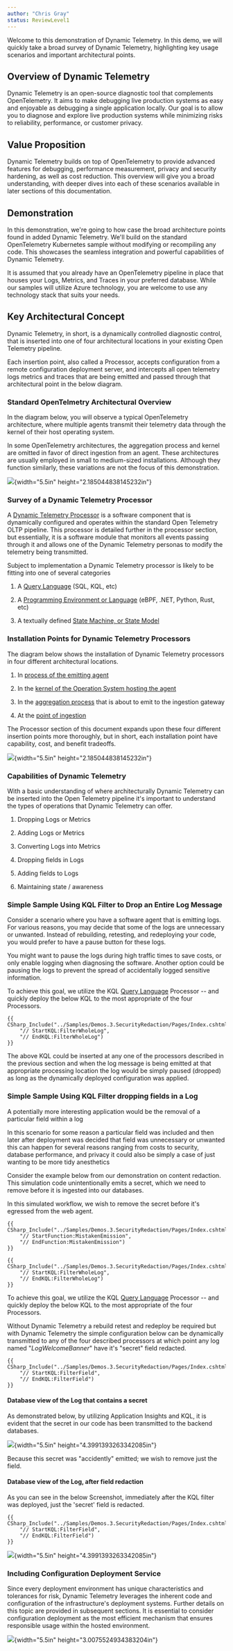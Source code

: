 ```yaml
---
author: "Chris Gray"
status: ReviewLevel1
---
```


Welcome to this demonstration of Dynamic Telemetry. In this demo, we
will quickly take a broad survey of Dynamic Telemetry, highlighting key
usage scenarios and important architectural points.

## Overview of Dynamic Telemetry

Dynamic Telemetry is an open-source diagnostic tool that complements
OpenTelemetry. It aims to make debugging live production systems as easy
and enjoyable as debugging a single application locally. Our goal is to
allow you to diagnose and explore live production systems while
minimizing risks to reliability, performance, or customer privacy.

## Value Proposition

Dynamic Telemetry builds on top of OpenTelemetry to provide advanced
features for debugging, performance measurement, privacy and security
hardening, as well as cost reduction. This overview will give you a
broad understanding, with deeper dives into each of these scenarios
available in later sections of this documentation.

## Demonstration

In this demonstration, we're going to how case the broad architecture
points found in added Dynamic Telemetry. We'll build on the standard
OpenTelemetry Kubernetes sample without modifying or recompiling any
code. This showcases the seamless integration and powerful capabilities
of Dynamic Telemetry.

It is assumed that you already have an OpenTelemetry pipeline in place
that houses your Logs, Metrics, and Traces in your preferred database.
While our samples will utilize Azure technology, you are welcome to use
any technology stack that suits your needs.

## Key Architectural Concept

Dynamic Telemetry, in short, is a dynamically controlled diagnostic
control, that is inserted into one of four architectural locations in
your existing Open Telemetry pipeline.

Each insertion point, also called a Processor, accepts configuration
from a remote configuration deployment server, and intercepts all open
telemetry logs metrics and traces that are being emitted and passed
through that architectural point in the below diagram.

### Standard OpenTelmetry Architectural Overview

In the diagram below, you will observe a typical OpenTelemetry
architecture, where multiple agents transmit their telemetry data
through the kernel of their host operating system.

In some OpenTelemetry architectures, the aggregation process and kernel
are omitted in favor of direct ingestion from an agent. These
architectures are usually employed in small to medium-sized
installations. Although they function similarly, these variations are
not the focus of this demonstration.

![](../orig_media/Architecture.Boxes.No.DynamicTelemetry.drawio.png){width="5.5in"
height="2.185044838145232in"}

### Survey of a Dynamic Telemetry Processor

A [Dynamic Telemetry
Processor](./Architecture.Components.Processor.Overview.document.md) is
a software component that is dynamically configured and operates within
the standard Open Telemetry OLTP pipeline. This processor is detailed
further in the processor section, but essentially, it is a software
module that monitors all events passing through it and allows one of the
Dynamic Telemetry personas to modify the telemetry being transmitted.

Subject to implementation a Dynamic Telemetry processor is likely to be
fitting into one of several categories

1.  A [Query
    Language](./Architecture.Components.Processor.QueryLanguage.document.md)
    (SQL, KQL, etc)

2.  A [Programming Environment or
    Language](./Architecture.Components.Processor.language.document.md)
    (eBPF, .NET, Python, Rust, etc)

3.  A textually defined [State Machine, or State
    Model](./Architecture.Components.Processor.StateMachine.document.md)



### Installation Points for Dynamic Telemetry Processors

The diagram below shows the installation of Dynamic Telemetry processors
in four different architectural locations.

1.  In [process of the emitting agent](./Architecture.Components.Observer.InProcess.document.md)

2.  In the [kernel of the Operation System hosting the agent](./Architecture.Components.Observer.Kernel.document.md)

3.  In the [aggregation process](./Architecture.Components.Observer.External.OnBox.document.md) that is about to emit to the ingestion
    gateway

4.  At the [point of ingestion](./Architecture.Components.Observer.External.OffBox.document.md)

The Processor section of this document expands upon these four different
insertion points more thoroughly, but in short, each installation point have capability, cost, and benefit tradeoffs.

![](../orig_media/Architecture.Boxes.Yes.DynamicTelemetry.drawio.png){width="5.5in"
height="2.185044838145232in"}

### Capabilities of Dynamic Telemetry

With a basic understanding of where architecturally Dynamic Telemetry
can be inserted into the Open Telemetry pipeline it's important to
understand the types of operations that Dynamic Telemetry can offer.

1.  Dropping Logs or Metrics

2.  Adding Logs or Metrics

3.  Converting Logs into Metrics

4.  Dropping fields in Logs

5.  Adding fields to Logs

6.  Maintaining state / awareness

### Simple Sample Using KQL Filter to Drop an Entire Log Message

Consider a scenario where you have a software agent that is emitting
logs. For various reasons, you may decide that some of the logs are
unnecessary or unwanted. Instead of rebuilding, retesting, and
redeploying your code, you would prefer to have a pause button for these
logs.

You might want to pause the logs during high traffic times to save
costs, or only enable logging when diagnosing the software. Another
option could be pausing the logs to prevent the spread of accidentally
logged sensitive information.

To achieve this goal, we utilize the KQL [Query
Language](./Architecture.Components.Processor.QueryLanguage.document.md)
Processor -- and quickly deploy the below KQL to the most appropriate of
the four Processors.

``` cdocs_include
{{ CSharp_Include("../Samples/Demos.3.SecurityRedaction/Pages/Index.cshtml.cs",
    "// StartKQL:FilterWholeLog",
    "// EndKQL:FilterWholeLog")
}}
```

The above KQL could be inserted at any one of the processors described
in the previous section and when the log message is being emitted at
that appropriate processing location the log would be simply paused
(dropped) as long as the dynamically deployed configuration was applied.

### Simple Sample Using KQL Filter dropping fields in a Log

A potentially more interesting application would be the removal of a
particular field within a log

In this scenario for some reason a particular field was included and
then later after deployment was decided that field was unnecessary or
unwanted this can happen for several reasons ranging from costs to
security, database performance, and privacy it could also be simply a
case of just wanting to be more tidy anesthetics

Consider the example below from our demonstration on content redaction.
This simulation code unintentionally emits a secret, which we need to
remove before it is ingested into our databases.

In this simulated workflow, we wish to remove the secret before it's
egressed from the web agent.

``` cdocs_include
{{ CSharp_Include("../Samples/Demos.3.SecurityRedaction/Pages/Index.cshtml.cs",
    "// StartFunction:MistakenEmission",
    "// EndFunction:MistakenEmission")
}}
```

``` cdocs_include
{{ CSharp_Include("../Samples/Demos.3.SecurityRedaction/Pages/Index.cshtml.cs",
    "// StartKQL:FilterWholeLog",
    "// EndKQL:FilterWholeLog")
}}
```

To achieve this goal, we utilize the KQL [Query
Language](./Architecture.Components.Processor.QueryLanguage.document.md)
Processor -- and quickly deploy the below KQL to the most appropriate of
the four Processors.

Without Dynamic Telemetry a rebuild retest and redeploy be required but
with Dynamic Telemetry the simple configuration below can be dynamically
transmitted to any of the four described processors at which point any
log named "*LogWelcomeBanner*" have it's "secret" field redacted.

``` cdocs_include
{{ CSharp_Include("../Samples/Demos.3.SecurityRedaction/Pages/Index.cshtml.cs",
    "// StartKQL:FilterField",
    "// EndKQL:FilterField")
}}
```

#### Database view of the Log that contains a secret

As demonstrated below, by utilizing Application Insights and KQL, it is
evident that the secret in our code has been transmitted to the backend
databases.

![](../orig_media/Demos.HighLevel.Overview.BeforeRedact.png){width="5.5in"
height="4.3991393263342085in"}

Because this secret was "accidently" emitted; we wish to remove just the
field.

#### Database view of the Log, after field redaction

As you can see in the below Screenshot, immediately after the KQL filter
was deployed, just the 'secret' field is redacted.

``` cdocs_include
{{ CSharp_Include("../Samples/Demos.3.SecurityRedaction/Pages/Index.cshtml.cs",
    "// StartKQL:FilterField",
    "// EndKQL:FilterField")
}}
```

![](../orig_media/Demos.HighLevel.Overview.AfterRedact.png){width="5.5in"
height="4.3991393263342085in"}

### Including Configuration Deployment Service

Since every deployment environment has unique characteristics and
tolerances for risk, Dynamic Telemetry leverages the inherent code and
configuration of the infrastructure's deployment systems. Further
details on this topic are provided in subsequent sections. It is
essential to consider configuration deployment as the most efficient
mechanism that ensures responsible usage within the hosted environment.

![](../orig_media/Architecture.Boxes.Full.DynamicTelemetry.drawio.png){width="5.5in"
height="3.0075524934383204in"}
